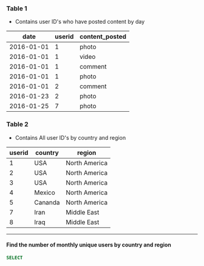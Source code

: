 ### Table 1
- Contains user ID's who have posted content by day

date | userid | content_posted
----| --- | ----
2016-01-01 | 1 | photo
2016-01-01 | 1 | video
2016-01-01 | 1 | comment
2016-01-01 | 1 | photo
2016-01-01 | 2 | comment
2016-01-23 | 2 | photo
2016-01-25 | 7 | photo


### Table 2
- Contains All user ID's by country and region

userid | country | region
--- | --- | ----
1 | USA | North America
2 | USA | North America
3 | USA | North America
4 | Mexico | North America
5 | Cananda | North America
7 | Iran | Middle East
8 | Iraq | Middle East


-------

#### Find the number of monthly unique users by country and region

```sql
SELECT 
